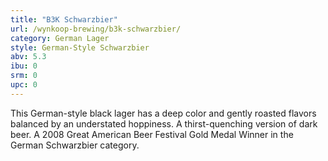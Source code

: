 ```yaml
---
title: "B3K Schwarzbier"
url: /wynkoop-brewing/b3k-schwarzbier/
category: German Lager
style: German-Style Schwarzbier
abv: 5.3
ibu: 0
srm: 0
upc: 0
---
```

This German-style black lager has a deep color and gently roasted flavors balanced by an understated hoppiness. A thirst-quenching version of dark beer. A 2008 Great American Beer Festival Gold Medal Winner in the German Schwarzbier category.
